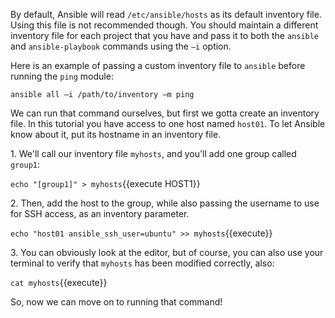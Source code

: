 
By default, Ansible will read `/etc/ansible/hosts` as its default inventory file. Using this file is not recommended though. You should maintain a different inventory file for each project that you have and pass it to both the `ansible` and `ansible-playbook` commands using the `–i` option.

Here is an example of passing a custom inventory file to `ansible` before running the `ping` module:

```
ansible all –i /path/to/inventory –m ping
```

We can run that command ourselves, but first we gotta create an inventory file. In this tutorial you have access to one host named `host01`. To let Ansible know about it, put its hostname in an inventory file.

1\. We'll call our inventory file `myhosts`, and you'll add one group called `group1`:

`echo "[group1]" > myhosts`{{execute HOST1}}

2\. Then, add the host to the group, while also passing the username to use for SSH access, as an inventory parameter.

`echo "host01 ansible_ssh_user=ubuntu" >> myhosts`{{execute}}

3\. You can obviously look at the editor, but of course, you can also use your terminal to verify that `myhosts` has been modified correctly, also:

`cat myhosts`{{execute}}

So, now we can move on to running that command!
